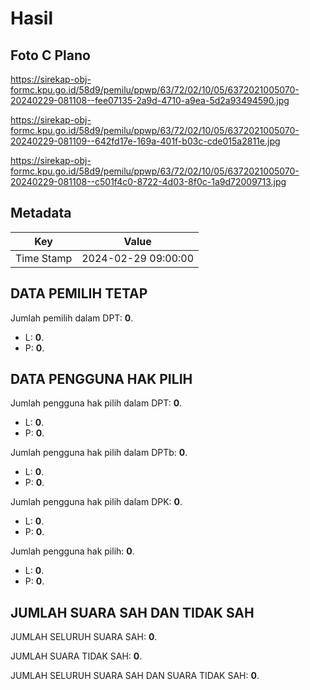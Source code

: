 # Hasil

## Foto C Plano

https://sirekap-obj-formc.kpu.go.id/58d9/pemilu/ppwp/63/72/02/10/05/6372021005070-20240229-081108--fee07135-2a9d-4710-a9ea-5d2a93494590.jpg

https://sirekap-obj-formc.kpu.go.id/58d9/pemilu/ppwp/63/72/02/10/05/6372021005070-20240229-081109--642fd17e-169a-401f-b03c-cde015a2811e.jpg

https://sirekap-obj-formc.kpu.go.id/58d9/pemilu/ppwp/63/72/02/10/05/6372021005070-20240229-081108--c501f4c0-8722-4d03-8f0c-1a9d72009713.jpg


## Metadata

| Key        | Value               |
| ---------- | ------------------- |
| Time Stamp | 2024-02-29 09:00:00 |


## DATA PEMILIH TETAP

Jumlah pemilih dalam DPT: **0**.
 * L: **0**.
 * P: **0**.

## DATA PENGGUNA HAK PILIH

Jumlah pengguna hak pilih dalam DPT: **0**.
 * L: **0**.
 * P: **0**.

Jumlah pengguna hak pilih dalam DPTb: **0**.
 * L: **0**.
 * P: **0**.

Jumlah pengguna hak pilih dalam DPK: **0**.
 * L: **0**.
 * P: **0**.

Jumlah pengguna hak pilih: **0**.
 * L: **0**.
 * P: **0**.

## JUMLAH SUARA SAH DAN TIDAK SAH

JUMLAH SELURUH SUARA SAH: **0**.

JUMLAH SUARA TIDAK SAH: **0**.

JUMLAH SELURUH SUARA SAH DAN SUARA TIDAK SAH: **0**.



